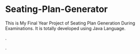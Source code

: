 # Seating-Plan-Generator

This is My Final Year Project of Seating Plan Generation During Examinations. It is totally developed using Java Language.












.































































































































































































































.







































